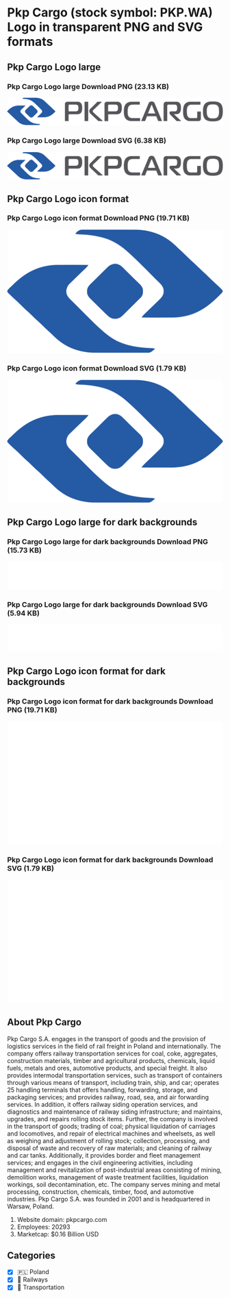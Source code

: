 # Pkp Cargo (stock symbol: PKP.WA) Logo in transparent PNG and SVG formats

## Pkp Cargo Logo large

### Pkp Cargo Logo large Download PNG (23.13 KB)

![Pkp Cargo Logo large Download PNG (23.13 KB)](/img/orig/PKP.WA_BIG-1c8c17e2.png)

### Pkp Cargo Logo large Download SVG (6.38 KB)

![Pkp Cargo Logo large Download SVG (6.38 KB)](/img/orig/PKP.WA_BIG-14c49f8d.svg)

## Pkp Cargo Logo icon format

### Pkp Cargo Logo icon format Download PNG (19.71 KB)

![Pkp Cargo Logo icon format Download PNG (19.71 KB)](/img/orig/PKP.WA-2e3d2724.png)

### Pkp Cargo Logo icon format Download SVG (1.79 KB)

![Pkp Cargo Logo icon format Download SVG (1.79 KB)](/img/orig/PKP.WA-7478184b.svg)

## Pkp Cargo Logo large for dark backgrounds

### Pkp Cargo Logo large for dark backgrounds Download PNG (15.73 KB)

![Pkp Cargo Logo large for dark backgrounds Download PNG (15.73 KB)](/img/orig/PKP.WA_BIG.D-ec4f49fd.png)

### Pkp Cargo Logo large for dark backgrounds Download SVG (5.94 KB)

![Pkp Cargo Logo large for dark backgrounds Download SVG (5.94 KB)](/img/orig/PKP.WA_BIG.D-44cf38cf.svg)

## Pkp Cargo Logo icon format for dark backgrounds

### Pkp Cargo Logo icon format for dark backgrounds Download PNG (19.71 KB)

![Pkp Cargo Logo icon format for dark backgrounds Download PNG (19.71 KB)](/img/orig/PKP.WA.D-9e005c41.png)

### Pkp Cargo Logo icon format for dark backgrounds Download SVG (1.79 KB)

![Pkp Cargo Logo icon format for dark backgrounds Download SVG (1.79 KB)](/img/orig/PKP.WA.D-9e7bc499.svg)

## About Pkp Cargo

Pkp Cargo S.A. engages in the transport of goods and the provision of logistics services in the field of rail freight in Poland and internationally. The company offers railway transportation services for coal, coke, aggregates, construction materials, timber and agricultural products, chemicals, liquid fuels, metals and ores, automotive products, and special freight. It also provides intermodal transportation services, such as transport of containers through various means of transport, including train, ship, and car; operates 25 handling terminals that offers handling, forwarding, storage, and packaging services; and provides railway, road, sea, and air forwarding services. In addition, it offers railway siding operation services, and diagnostics and maintenance of railway siding infrastructure; and maintains, upgrades, and repairs rolling stock items. Further, the company is involved in the transport of goods; trading of coal; physical liquidation of carriages and locomotives, and repair of electrical machines and wheelsets, as well as weighing and adjustment of rolling stock; collection, processing, and disposal of waste and recovery of raw materials; and cleaning of railway and car tanks. Additionally, it provides border and fleet management services; and engages in the civil engineering activities, including management and revitalization of post-industrial areas consisting of mining, demolition works, management of waste treatment facilities, liquidation workings, soil decontamination, etc. The company serves mining and metal processing, construction, chemicals, timber, food, and automotive industries. Pkp Cargo S.A. was founded in 2001 and is headquartered in Warsaw, Poland.

1. Website domain: pkpcargo.com
2. Employees: 20293
3. Marketcap: $0.16 Billion USD


## Categories
- [x] 🇵🇱 Poland
- [x] 🚂 Railways
- [x] 🚚 Transportation
